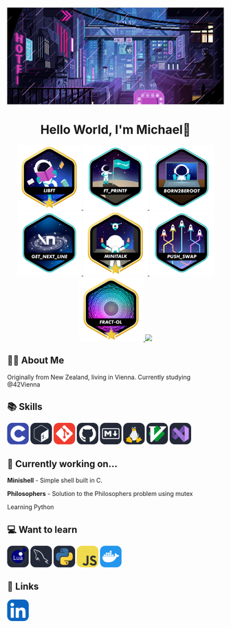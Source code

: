 <p align="center">
    <img src="img/LVKvjL6.gif"/>

</p>

<h1 align="center">
   Hello World, I'm Michael👋
</h1>

<p align="center">
    <a href="https://github.com/Schmitzi/libft"><img src="img/libftm.png"/> </a>
    <a href="https://github.com/Schmitzi/ft_printf"><img src="img/ft_printfe.png"/> </a>
    <a href="https://github.com/Schmitzi/born2beroot"><img src="img/born2beroote.png"/> </a>
    <a href="https://github.com/Schmitzi/get_next_line"><img src="img/get_next_linee.png"/> </a>
    <a href="https://github.com/Schmitzi/minitalk"><img src="img/minitalkm.png"/> </a>
    <a href="https://github.com/Schmitzi/push_swap"><img src="img/push_swape.png"/> </a>
    <a href="https://github.com/Schmitzi/fract-ol"><img src="img/fract-olm.png"/> </a>
    <a href="https://github.com/Schmitzi/minishell"><img src="img/minishellm.png"/> </a>
</p>

## 🧑‍💻 About Me

Originally from New Zealand, living in Vienna.
Currently studying @42Vienna

## 📚 Skills
<p align="left">
    <img src="img/c.svg" height="50"/>
    <img src="img/unix.svg" height="50"/>
    <img src="img/git.svg" height="50"/>
    <img src="img/github.svg" height="50"/>
    <img src="img/markdown.svg" height="50"/>
    <img src="img/linux.svg" height="50"/>
    <img src="img/vim.svg" height="50"/>
    <img src="img/vscode.svg" height="50"/>
</p>

## 🌱 Currently working on...

<b>Minishell</b> - Simple shell built in C.

<b>Philosophers</b> - Solution to the Philosophers problem using mutex

Learning Python

## 💻 Want to learn

<p align="left">
    <img src="img/lua.svg" height="50"/>
    <img src="img/mysql.svg" height="50"/>
    <img src="img/python.svg" height="50"/>
    <img src="img/javascript.svg" height="50"/>
    <img src="img/docker.svg" height="50"/>
</p>

## 🔗 Links

<p align="left">
    <a href="https://www.linkedin.com/in/michael-naysmith-839aa1255"><img src="img/linked.svg" height="50"/> </a>
</p>
